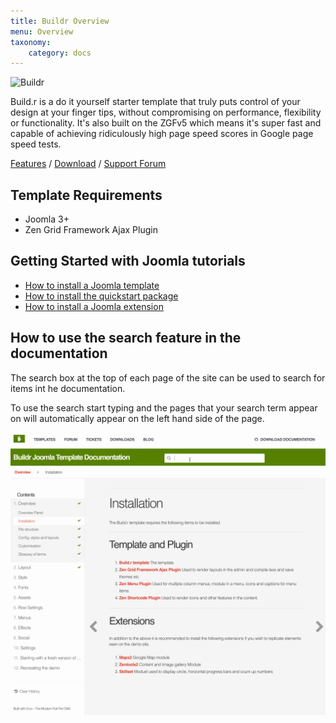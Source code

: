 ```yaml
---
title: Buildr Overview
menu: Overview
taxonomy:
    category: docs
---
```


![Buildr](http://www.joomlabamboo.com/images/new/buildr/feature/buildr.jpg 'Buildr Joomla Template')

Build.r is a do it yourself starter template that truly puts control of your design at your finger tips, without compromising on performance, flexibility or functionality. It's also built on the ZGFv5 which means it's super fast and capable of achieving ridiculously high page speed scores in Google page speed tests. 

[Features](http://www.joomlabamboo.com/joomla-templates/buildr) / [Download](http://www.joomlabamboo.com/downloads/template-downloads?param=Buildr) / [Support Forum](http://www.joomlabamboo.com/index.php?option=com_kunena&view=category&catid=687&Itemid=215)

Template Requirements
----

- Joomla 3+
- Zen Grid Framework Ajax Plugin

Getting Started with Joomla tutorials
----

- <a href="/getting-started/how-to-install-a-joomla-template">How to install a Joomla template</a>
- <a href="/getting-started/how-to-install-a-joomla-3-quickstart-package">How to install the quickstart package</a>
- <a href="http://docs.joomlabamboo.com/getting-started/how-to-install-a-joomla-module">How to install a Joomla extension</a>


## How to use the search feature in the documentation

The search box at the top of each page of the site can be used to search for items int he documentation. 

To use the search start typing and the pages that your search term appear on will automatically appear on the left hand side of the page.

![How to use search](how-to-use-search.gif)

